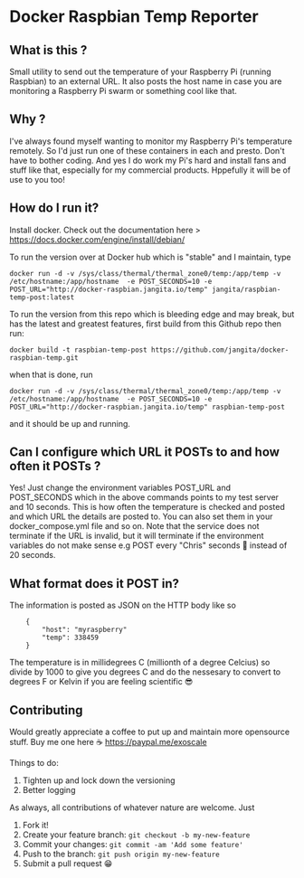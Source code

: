 # Docker Raspbian Temp Reporter

## What is this ?

Small utility to send out the temperature of your Raspberry Pi (running Raspbian) to an external URL. It also posts the host name in case you are monitoring a Raspberry Pi swarm or something cool like that.

## Why ?

I've always found myself wanting to monitor my Raspberry Pi's temperature remotely. So I'd just run one of these containers in each and presto. Don't have to bother coding. And yes I do work my Pi's hard and install fans and stuff like that, especially for my commercial products. Hppefully it will be of use to you too!

## How do I run it?

Install docker. Check out the documentation here > https://docs.docker.com/engine/install/debian/

To run the version over at Docker hub which is "stable" and I maintain, type

```
docker run -d -v /sys/class/thermal/thermal_zone0/temp:/app/temp -v /etc/hostname:/app/hostname  -e POST_SECONDS=10 -e POST_URL="http://docker-raspbian.jangita.io/temp" jangita/raspbian-temp-post:latest
```

To run the version from this repo which is bleeding edge and may break, but has the latest and greatest features, first build from this Github repo then run: 
```
docker build -t raspbian-temp-post https://github.com/jangita/docker-raspbian-temp.git
```
when that is done, run 
```
docker run -d -v /sys/class/thermal/thermal_zone0/temp:/app/temp -v /etc/hostname:/app/hostname  -e POST_SECONDS=10 -e POST_URL="http://docker-raspbian.jangita.io/temp" raspbian-temp-post
```
and it should be up and running.

## Can I configure which URL it POSTs to and how often it POSTs ?

Yes! Just change the environment variables POST_URL and POST_SECONDS which in the above commands points to my test server and 10 seconds. This is how often the temperature is checked and posted and which URL the details are posted to. You can also set them in your docker_compose.yml file and so on. Note that the service does not terminate if the URL is invalid, but it will terminate if the environment variables do not make sense e.g POST every "Chris" seconds 🤣 instead of 20 seconds.

## What format does it POST in?

The information is posted as JSON on the HTTP body like so
```
    {
        "host": "myraspberry"
        "temp": 338459
    }
```

The temperature is in millidegrees C (millionth of a degree Celcius)  so divide by 1000 to give you degrees C and do the nessesary to convert to degrees F or Kelvin if you are feeling scientific 😎

## Contributing

Would greatly appreciate a coffee to put up and maintain more opensource stuff. Buy me one here ☕ https://paypal.me/exoscale

Things to do:
1. Tighten up and lock down the versioning
2. Better logging

As always, all contributions of whatever nature are welcome. Just

1. Fork it!
2. Create your feature branch: `git checkout -b my-new-feature`
3. Commit your changes: `git commit -am 'Add some feature'`
4. Push to the branch: `git push origin my-new-feature`
5. Submit a pull request 😁
